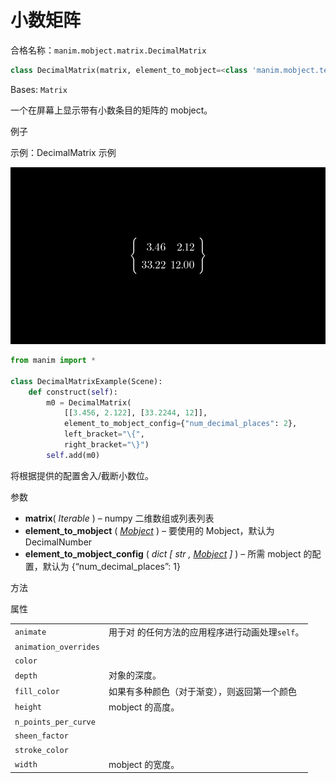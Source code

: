 # 小数矩阵

合格名称：`manim.mobject.matrix.DecimalMatrix`


```py
class DecimalMatrix(matrix, element_to_mobject=<class 'manim.mobject.text.numbers.DecimalNumber'>, element_to_mobject_config={'num_decimal_places': 1}, **kwargs)
```

Bases: `Matrix`

一个在屏幕上显示带有小数条目的矩阵的 mobject。


例子

示例：DecimalMatrix 示例

![DecimalMatrixExample-1.png](../static/DecimalMatrixExample-1.png)

```py
from manim import *

class DecimalMatrixExample(Scene):
    def construct(self):
        m0 = DecimalMatrix(
            [[3.456, 2.122], [33.2244, 12]],
            element_to_mobject_config={"num_decimal_places": 2},
            left_bracket="\{",
            right_bracket="\}")
        self.add(m0)
```


将根据提供的配置舍入/截断小数位。

参数

- **matrix**( _Iterable_ ) – numpy 二维数组或列表列表
- **element_to_mobject** ( [_Mobject_]() ) – 要使用的 Mobject，默认为 DecimalNumber
- **element_to_mobject_config** ( _dict_ _\[_ _str_ _,_ [_Mobject_]() _\]_ ) – 所需 mobject 的配置，默认为 {“num_decimal_places”: 1}


方法


属性

|||
|-|-|
`animate`|用于对 的任何方法的应用程序进行动画处理`self`。
`animation_overrides`|
`color`|
`depth`|对象的深度。
`fill_color`|如果有多种颜色（对于渐变），则返回第一个颜色
`height`|mobject 的高度。
`n_points_per_curve`|
`sheen_factor`|
`stroke_color`|
`width`|mobject 的宽度。
